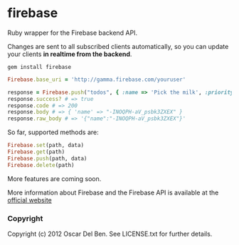 # firebase

Ruby wrapper for the Firebase backend API.

Changes are sent to all subscribed clients automatically, so you can
update your clients **in realtime from the backend**.

```
gem install firebase
```

```ruby
Firebase.base_uri = 'http://gamma.firebase.com/youruser'

response = Firebase.push("todos", { :name => 'Pick the milk', :priority => 1)
response.success? # => true
response.code # => 200
response.body # => { 'name' => "-INOQPH-aV_psbk3ZXEX" }
response.raw_body # => '{"name":"-INOQPH-aV_psbk3ZXEX"}'
```

So far, supported methods are:

```ruby
Firebase.set(path, data)
Firebase.get(path)
Firebase.push(path, data)
Firebase.delete(path)
```

More features are coming soon.

More information about Firebase and the Firebase API is available at the
[official website](http://www.firebase.com/)

### Copyright

Copyright (c) 2012 Oscar Del Ben. See LICENSE.txt for
further details.

